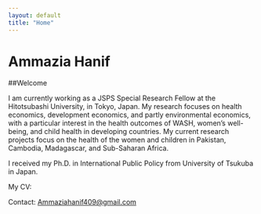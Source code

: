 ```yaml
---
layout: default
title: "Home"
---
```


# Ammazia Hanif

##Welcome
  
I am currently working as a JSPS Special Research Fellow at the Hitotsubashi University, in Tokyo, Japan. My research focuses on health economics, development economics, 
and partly environmental economics, with a particular interest in the health outcomes of WASH, women’s well-being, and child health in developing countries. My current 
research projects focus on the health of the women and children in Pakistan, Cambodia, Madagascar, and Sub-Saharan Africa.

I received my Ph.D. in International Public Policy from University of Tsukuba in Japan.

My CV: 
  
Contact: Ammaziahanif409@gmail.com
